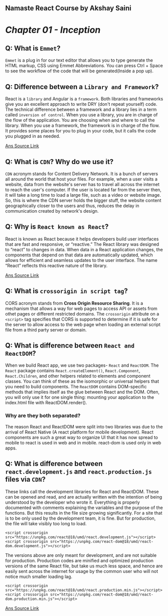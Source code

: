## Namaste React Course by Akshay Saini
# _Chapter 01 - Inception_

## Q: What is `Emmet`?
`Emmet` is a plug in for our text editor that allows you to type generate the HTML markup, CSS using Emmet Abbreviations. You can press Ctrl + Space to see the workflow of the code that will be generated(Inside a pop up).

## Q: Difference between a `Library and Framework`?
React is a `library` and Angular is a `framework`. Both libraries and frameworks give you an excellent approach to write DRY (don't repeat yourself) code.
The technical difference between a framework and a library lies in a term called `inversion of control`.
When you use a library, you are in charge of the flow of the application. You are choosing when and where to call the library. When you use a framework, the framework is in charge of the flow. It provides some places for you to plug in your code, but it calls the code you plugged in as needed.

[Ans Source Link](https://www.freecodecamp.org/news/the-difference-between-a-framework-and-a-library-bd133054023f/)

## Q: What is `CDN`? Why do we use it?
`CDN` acronym stands for Content Delivery Network. It is a bunch of servers all around the world that host your files. For example, when a user visits a website, data from the website's server has to travel all across the internet to reach the user's computer. If the user is located far from the server then, it will take a long time to load a large file, such as a video or website image. So, this is where the CDN server holds the bigger stuff, the website content geographically closer to the users and thus, reduces the delay in communication created by network's design.

## Q: Why is `React known as React`?
React is known as React because it helps developers build user interfaces that are fast and responsive, or “reactive.” The React library was designed to “react” to changes in data. When data in a React application changes, the components that depend on that data are automatically updated, which allows for efficient and seamless updates to the user interface. The name “React” reflects this reactive nature of the library.

[Ans Source Link](https://medium.com/@dhawalpandya/why-is-react-called-react-92f83b10aeac)

## Q: What is `crossorigin in script tag`?
CORS acronym stands from **Cross Origin Resource Sharing**. It is a mechanism that allows a way for web pages to access API or assets from othet pages or different restricted domains.
The `crossorigin` attribute on a `<script>` tag specifies that CORS is supported to determine if it is safe for the server to allow access to the web page when loading an external script file from a third party server or domain.

## Q: What is difference between `React and ReactDOM`?
When we build React app, we use two packages- `React` and `ReactDOM`. The `React` package contains `React.createElement()`, `React.Component`, `React.Children`, and other helpers related to elements and component classes. You can think of these as the isomorphic or universal helpers that you need to build components. The `ReactDOM` contains DOM-specific methods that implies itself as the glue between React and the DOM. Often, you will only use it for one single thing: mounting your application to the index.html file with ReactDOM.render().

### Why are they both separated?
The reason React and ReactDOM were split into two libraries was due to the arrival of React Native (A react platform for mobile development).
React components are such a great way to organize UI that it has now spread to mobile to react is used in web and in mobile. react-dom is used only in web apps. 

## Q: What is difference between `react.development.js` and `react.production.js` files via `CDN`?
These links call the development libraries for React and ReactDOM. These can be opened and read, and are actually written with the intention of being understood by the developer who wrote it. Everything is properly documented with comments explaining the variables and the purpose of the functions. But this results in the file size growing significantly. For a site that is to be only used by the development team, it is fine. But for production, the file will take visibly too long to load.

```
<script crossorigin src="https://unpkg.com/react@18/umd/react.development.js"></script>
<script crossorigin src="https://unpkg.com/react-dom@18/umd/react-dom.development.js"></script>
```

The versions above are only meant for development, and are not suitable for production. Production codes are minified and optimized production versions of the same React file, but take us much less space, and hence are easily sent across the internet for usage by the common user who will not notice much smaller loading lag.

```
<script crossorigin src="https://unpkg.com/react@18/umd/react.production.min.js"></script>
<script crossorigin src="https://unpkg.com/react-dom@18/umd/react-dom.production.min.js"></script>
```

[Ans Source Link](https://github.com/dhawal-pandya/Namaste-React/blob/main/Chapter%2001%20.%20Inception/7.%20react.development.js%20and%20react.production.js%20files.md)